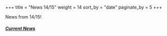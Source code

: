 +++
title = "News 14/15"
weight = 14
sort_by = "date"
paginate_by = 5
+++

News from 14/15!

##### [<i class="bi bi-bell-fill"></i> Current News](@/news/_index.md)
